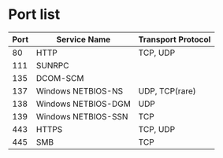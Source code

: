 # Port list

| Port   | Service Name        | Transport Protocol |
|------- | ------------------- | ------------------ |
| 80     | HTTP                | TCP, UDP           |
| 111    | SUNRPC              |                    |
| 135    | DCOM-SCM            |                    |
| 137    | Windows NETBIOS-NS  | UDP, TCP(rare)     |
| 138    | Windows NETBIOS-DGM | UDP                |
| 139    | Windows NETBIOS-SSN | TCP                |
| 443    | HTTPS               | TCP, UDP           |
| 445    | SMB                 | TCP                |

